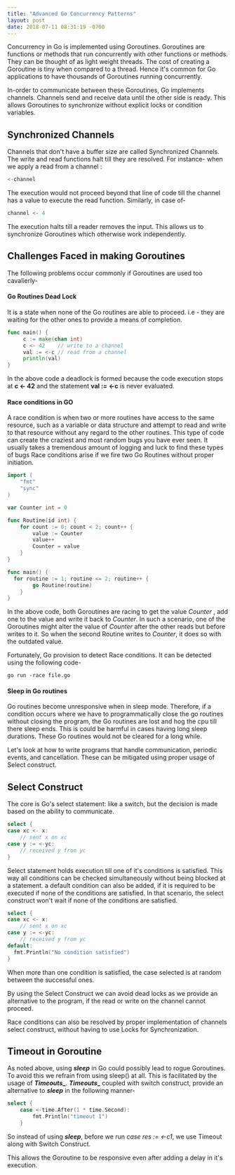 ```yaml
---
title: "Advanced Go Concurrency Patterns"
layout: post
date: 2018-07-11 08:31:19 -0700
---
```


Concurrency in Go is implemented using Goroutines.
Goroutines are functions or methods that run concurrently with other functions or methods. They can be thought of as light weight threads. The cost of creating a Goroutine is tiny when compared to a thread. Hence it's common for Go applications to have thousands of Goroutines running concurrently.

In-order to communicate between these Goroutines, Go implements channels.
Channels send and receive data until the other side is ready. This allows Goroutines to synchronize without explicit locks or condition variables.

## Synchronized Channels
Channels that don't have a buffer size are called Synchronized Channels.
The write and read functions halt till they are resolved.
For instance-
when we apply a read from a channel :
  ```go
  <-channel
  ```
  The execution would not proceed beyond that line of code till the channel has a value to execute the read function.
Similarly, in case of-
```go
channel <- 4
```
  The execution halts till a reader removes the input.
This allows us to synchronize Goroutines which otherwise work independently.



## Challenges Faced in making Goroutines
The following problems occur commonly if Goroutines are used too cavalierly-

#### Go Routines Dead Lock
It is a state when none of the Go routines are able to proceed. i.e - they are waiting for the other ones to provide a means of completion.
```go
func main() {
     c := make(chan int)
     c <- 42    // write to a channel
     val := <-c // read from a channel
     println(val)
}
```
In the above code a deadlock is formed because the code execution stops at __c <- 42__
and the statement __val := <-c__ is never evaluated.

#### Race conditions in GO
A race condition is when two or more routines have access to the same resource, such as a variable or data structure and attempt to read and write to that resource without any regard to the other routines. This type of code can create the craziest and most random bugs you have ever seen. It usually takes a tremendous amount of logging and luck to find these types of bugs
Race conditions arise if we fire two Go Routines without proper initiation.
```go
import (
    "fmt"
    "sync"
)

var Counter int = 0

func Routine(id int) {
    for count := 0; count < 2; count++ {
        value := Counter
        value++
        Counter = value
    }
}

func main() {
  for routine := 1; routine <= 2; routine++ {
        go Routine(routine)
    }
}
```
In the above code, both Goroutines are racing to get the value _Counter_ , add one to the value and write it back to _Counter_.
In such a scenario, one of the Goroutines might alter the value of _Counter_ after the other reads but before writes to it.
So when the second Routine writes to _Counter_, it does so with the outdated value.

Fortunately, Go provision to detect Race conditions.
It can be detected using the following code-
```shell
go run -race file.go
```

#### Sleep in Go routines
Go routines become unresponsive when in sleep mode. Therefore, if a condition occurs where we have to programmatically close the go routines without closing the program, the Go routines are lost and hog the cpu till there sleep ends. This is could be harmful in cases having long sleep durations. These Go routines would not be cleared for a long while.


Let's look at how to write programs that handle communication, periodic events, and cancellation.
These can be mitigated using proper usage of Select construct.

## Select Construct
The core is Go's select statement: like a switch, but the decision is made based on the ability to communicate.
```go
select {
case xc <- x:
    // sent x on xc
case y := <-yc:
    // received y from yc
}
```
Select statement holds execution till one of it's conditions is satisfied.
This way all conditions can be checked simultaneously without being blocked at a statement.
a default condition can also be added, if it is required to be executed if none of the conditions are satisfied. In that scenario, the select construct won't wait if none of the conditions are satisfied.
```go
select {
case xc <- x:
    // sent x on xc
case y := <-yc:
    // received y from yc
default:
  fmt.Println("No condition satisfied")
}
```
When more than one condition is satisfied, the case selected is at random between the successful ones.

By using the Select Construct we can avoid dead locks as we provide an alternative to the program, if the read or write on the channel cannot proceed.

Race conditions can also be resolved by proper implementation of channels select construct, without having to use Locks for Synchronization.

## Timeout in Goroutine
As noted above, using **_sleep_** in Go could possibly lead to rogue Goroutines. To avoid this we refrain from using sleep() at all.
This is facilitated by the usage of **_Timeouts__**.
**_Timeouts__** coupled with switch construct, provide an alternative to **_sleep_** in the following manner-
```go
select {
    case <-time.After(1 * time.Second):
        fmt.Println("timeout 1")
    }
```
So instead of using **_sleep_**, before we run _case res := <-c1_,
we use Timeout along with Switch Construct.

This allows the Goroutine to be responsive even after adding a delay in it's execution.